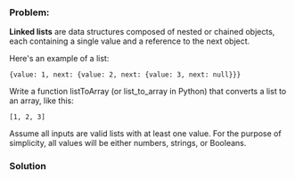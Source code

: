 ### Problem:
<p><b>Linked lists</b> are data structures composed of nested or chained objects, each containing a single value and a reference to the next object. </p>
<p>Here&apos;s an example of a list:</p>
<pre><code class="language-javascript">{<span class="hljs-attr">value</span>: <span class="hljs-number">1</span>, <span class="hljs-attr">next</span>: {<span class="hljs-attr">value</span>: <span class="hljs-number">2</span>, <span class="hljs-attr">next</span>: {<span class="hljs-attr">value</span>: <span class="hljs-number">3</span>, <span class="hljs-attr">next</span>: <span class="hljs-literal">null</span>}}}</code></pre>
<pre style="display: none;"><code class="language-python"><span class="hljs-class"><span class="hljs-keyword">class</span> <span class="hljs-title">LinkedList</span>:</span>
    <span class="hljs-function"><span class="hljs-keyword">def</span> <span class="hljs-title">__init__</span><span class="hljs-params">(self, value=<span class="hljs-number">0</span>, next=None)</span>:</span>
        self.value = value
        self.next = next

LinkedList(<span class="hljs-number">1</span>, LinkedList(<span class="hljs-number">2</span>, LinkedList(<span class="hljs-number">3</span>)))
</code></pre>
<pre style="display: none;"><code class="language-ruby">{<span class="hljs-symbol">value:</span> <span class="hljs-number">1</span>, <span class="hljs-symbol">next:</span> {<span class="hljs-symbol">value:</span> <span class="hljs-number">2</span>, <span class="hljs-symbol">next:</span> {<span class="hljs-symbol">value:</span> <span class="hljs-number">3</span>, <span class="hljs-symbol">next:</span> null}}}</code></pre>
<p>Write a function listToArray (or list_to_array in Python) that converts a list to an array, like this:</p>
<pre><code>[1, 2, 3]</code></pre><p>Assume all inputs are valid lists with at least one value. For the purpose of simplicity, all values will be either numbers, strings, or Booleans.</p>

### Solution